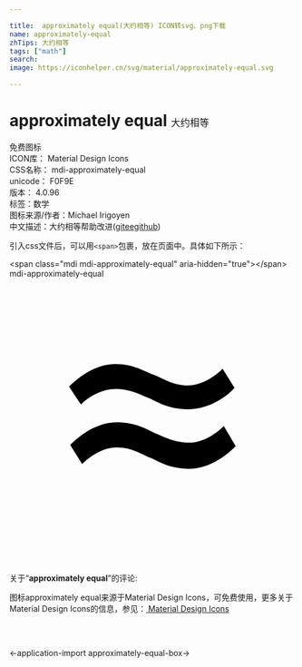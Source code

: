 ```yaml
---

title:  approximately equal(大约相等) ICON转svg、png下载
name: approximately-equal
zhTips: 大约相等
tags: ["math"]
search: 
image: https://iconhelper.cn/svg/material/approximately-equal.svg

---
```


# approximately equal  <small style="font-size: 60%;font-weight: 100">大约相等</small>


<div class="detail-page">
<p>
<span><span class="badge-success badge">免费图标</span> </span>
<br/>
<span>
ICON库：
<span class="badge-secondary badge">Material Design Icons</span> 
</span>
<br/>
<span>
CSS名称：
<span class="badge-secondary badge">mdi-approximately-equal</span> 
</span>
<br/>
<span>
unicode：
<span class="badge-secondary badge">F0F9E</span> 
<copy-btn content='F0F9E' btn-title=""></copy-btn>
<copy-btn :content='String.fromCodePoint(parseInt("F0F9E", 16))' btn-title="复制U"></copy-btn>
</span>
<br/>
<span>
版本：
<span class="badge-secondary badge">4.0.96</span> 
</span><br/><span>标签：<span class="badge-light badge"><router-link to="/tags/math.html">数学</router-link></span></span>
<br/>
<span>图标来源/作者：<span class="badge-light badge">Michael Irigoyen</span></span> 
<br/>
<span class="zh-detail">中文描述：<span class="badge-primary badge">大约相等</span><span class="help-link"><span>帮助改进</span>(<a href="https://gitee.com/liuwave/icon-helper/edit/master/json/material/approximately-equal.json" target="_blank" rel="noopener noreferrer">gitee</a><a href="https://github.com/liuwave/icon-helper/edit/master/json/material/approximately-equal.json" target="_blank" rel="noopener noreferrer">github</a></span>)</span><br/>
</p>
</div>
<div class="alert alert-dark">
  <i class="mdi mdi-approximately-equal mdi-48px"></i>
  <i class="mdi mdi-approximately-equal mdi-36px"></i>
  <i class="mdi mdi-approximately-equal mdi-24px"></i>
  <i class="mdi mdi-approximately-equal mdi-18px"></i>
</div>
<div>
  <p>引入css文件后，可以用<code>&lt;span&gt;</code>包裹，放在页面中。具体如下所示：    
  </p>
  <div class="alert alert-primary" style="font-size: 14px">
    &lt;span class="mdi mdi-approximately-equal" aria-hidden="true"&gt;&lt;/span&gt;
    <copy-btn content='<span class="mdi mdi-approximately-equal" aria-hidden="true"></span>'></copy-btn>
  </div>
  <div class="alert alert-secondary">
    <i class="mdi mdi-approximately-equal"
    style="font-size: 24px"
    aria-hidden="true"></i> mdi-approximately-equal
    <copy-btn content="mdi-approximately-equal" btn-title="复制图标名称"></copy-btn>
  </div>
</div>
<div id="svg" class="svg-wrap">
<svg xmlns="http://www.w3.org/2000/svg" viewBox="0 0 24 24"><path d="M18.9 9.2C18.1 10.1 16.6 11 15 11C13.5 11 12.6 10.5 11.8 10.1C11 9.8 10.2 9.3 8.9 9.3C7.7 9.3 6.6 10 6 10.6L5 9.1C5.9 8.2 7.3 7.2 8.9 7.2C10.4 7.2 11.3 7.8 12.1 8.1C12.9 8.4 13.7 9 15 9C16.2 9 17.3 8.2 17.9 7.6L18.9 9.2M19 14.1C18.1 15 16.7 16 15.1 16C13.6 16 12.7 15.5 11.9 15.1C11.1 14.8 10.3 14.2 9 14.2C7.8 14.2 6.7 15 6.1 15.6L5.1 14C6 13.1 7.4 12.1 9 12.1C10.5 12.1 11.4 12.6 12.2 13C13 13.3 13.8 13.8 15.1 13.8C16.3 13.8 17.4 13 18 12.4L19 14.1Z" /></svg>
</div>
<detail full-name='mdi-approximately-equal'></detail>
<div class="icon-detail__container">
<p>关于“<b>approximately equal</b>”的评论:</p>
</div>
<Vssue title="关于“approximately equal”的评论" />    
<div><p>图标approximately equal来源于Material Design Icons，可免费使用，更多关于 Material Design Icons的信息，参见：<a target="_blank" href="https://iconhelper.cn/material.html"> Material Design Icons</a>
</p></div>

<div style="padding:2rem 0 " class="page-nav"><p class="inner"><span class="prev">←<router-link to="/icon/application-import.html">application-import</router-link></span> <span class="next"><router-link to="/icon/approximately-equal-box.html">approximately-equal-box</router-link>→</span></p></div>


